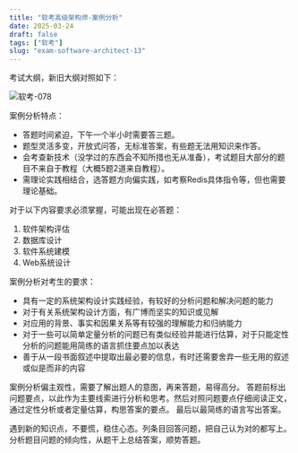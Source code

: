 ```yaml
---
title: "软考高级架构师-案例分析"
date: 2025-03-24
draft: false
tags: ["软考"]
slug: "exam-software-architect-13"
---
```




考试大纲，新旧大纲对照如下：

![软考-078](/posts/annex/images/essays/软考-078.png)

案例分析特点：
- 答题时间紧迫，下午一个半小时需要答三题。
- 题型灵活多变，开放式问答，无标准答案，有些题无法用知识来作答。
- 会考查新技术（没学过的东西会不知所措也无从准备），考试题目大部分的题目不来自于教程（大概5题2道来自教程）。
- 需理论实践相结合，选答题方向偏实践，如考察Redis具体指令等，但也需要理论基础。

对于以下内容要求必须掌握，可能出现在必答题：
1. 软件架构评估
2. 数据库设计
3. 软件系统建模
4. Web系统设计

案例分析对考生的要求：
- 具有一定的系统架构设计实践经验，有较好的分析问题和解决问题的能力
- 对于有关系统架构设计方面，有广博而坚实的知识或见解
- 对应用的背景、事实和因果关系等有较强的理解能力和归纳能力
- 对于一些可以简单定量分析的问题已有类似经验并能进行估算，对于只能定性分析的问题能用简练的语言抓住要点加以表达
- 善于从一段书面叙述中提取出最必要的信息，有时还需要舍弃一些无用的叙述或似是而非的内容


案例分析偏主观性，需要了解出题人的意图，再来答题，易得高分。
答题前标出问题要点，以此作为主要线索进行分析和思考。然后对照问题要点仔细阅读正文，通过定性分析或者定量估算，构思答案的要点。
最后以最简练的语言写出答案。

遇到新的知识点，不要慌，稳住心态。列条目回答问题，把自己认为对的都写上。
分析题目问题的倾向性，从题干上总结答案，顺势答题。
